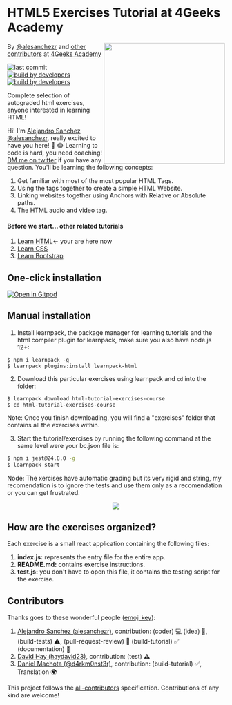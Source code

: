 # HTML5 Exercises Tutorial at 4Geeks Academy

<a href="https://www.4geeksacademy.co"><img height="280" align="right" src="https://github.com/learnpack/html-tutorial-exercises-course/blob/master/HTML-badge.png"></a>

      
      
By [@alesanchezr](https://twitter.com/alesanchezr) and [other contributors](https://github.com/4GeeksAcademy/html-tutorial-exercises-course/graphs/contributors) at [4Geeks Academy](https://4geeksacademy.co/)


![last commit](https://img.shields.io/github/last-commit/4geeksacademy/javascript-arrays-exercises-tutorial)
[![build by developers](https://img.shields.io/badge/build_by-Developers-blue)](https://breatheco.de)
[![build by developers](https://img.shields.io/twitter/follow/4geeksacademy?style=social&logo=twitter)](https://twitter.com/4geeksacademy)

Complete selection of autograded html exercises, anyone interested in learning HTML!
      
Hi! I'm [Alejandro Sanchez @alesanchezr](https://github.com/alesanchezr), really excited to have you here! 🎉 😂 Learning to code is hard, you need coaching! [DM me on twitter](https://twitter.com/alesanchezr) if you have any question. You'll be learning the following concepts:

1. Get familiar with most of the most popular HTML Tags.
2. Using the tags together to create a simple HTML Website.
3. Linking websites together using Anchors with Relative or Absolute paths.
4. The HTML audio and video tag.

<h4>Before we start... other related tutorials</h4>
<ol>
  <li><a href="https://github.com/4GeeksAcademy/html-tutorial-exercises-course">Learn HTML</a>← your are here now</li>
  <li><a href="https://github.com/4GeeksAcademy/css-tutorial-exercises-course">Learn CSS</a></li>
  <li><a href="https://github.com/4GeeksAcademy/bootstrap-exercises-tutorial">Learn Bootstrap</a></li>
</ol>

<h2>One-click installation</h2>

[![Open in Gitpod](https://gitpod.io/button/open-in-gitpod.svg)](https://gitpod.io#https://github.com/4GeeksAcademy/html-tutorial-exercises-course.git)

## Manual installation

1. Install learnpack, the package manager for learning tutorials and the html compiler plugin for learnpack, make sure you also have node.js 12+:

```
$ npm i learnpack -g
$ learnpack plugins:install learnpack-html
```

2. Download this particular exercises using learnpack and `cd` into the folder:

```
$ learnpack download html-tutorial-exercises-course
$ cd html-tutorial-exercises-course
```

Note: Once you finish downloading, you will find a "exercises" folder that contains all the exercises within.

3. Start the tutorial/exercises by running the following command at the same level were your bc.json file is:

```sh
$ npm i jest@24.8.0 -g
$ learnpack start
```

Node: The xercises have automatic grading but its very rigid and string, my recomendation is to ignore the tests and use them only as a recomendation or you can get frustrated.

<p align="center">
  <img src="https://raw.githubusercontent.com/4GeeksAcademy/react-exercises/master/preview.gif">
</p>

## How are the exercises organized?

Each exercise is a small react application containing the following files:

1. **index.js:** represents the entry file for the entire app.
2. **README.md:** contains exercise instructions.
3. **test.js:** you don't have to open this file, it contains the testing script for the exercise.

## Contributors
 
Thanks goes to these wonderful people ([emoji key](https://github.com/kentcdodds/all-contributors#emoji-key)):

1. [Alejandro Sanchez (alesanchezr)](https://github.com/alesanchezr), contribution: (coder) :computer: (idea) 🤔, (build-tests) :warning:, (pull-request-review) :eyes: (build-tutorial) :white_check_mark: (documentation) :book:
2. [David Hay (haydavid23)](https://github.com/haydavid23), contribution: (test) ⚠️
3. [Daniel Machota (@d4rkm0nst3r)](https://github.com/d4rkm0nst3r), contribution: (build-tutorial) ✅, Translation 🌍

This project follows the [all-contributors](https://github.com/kentcdodds/all-contributors) specification. Contributions of any kind are welcome!
